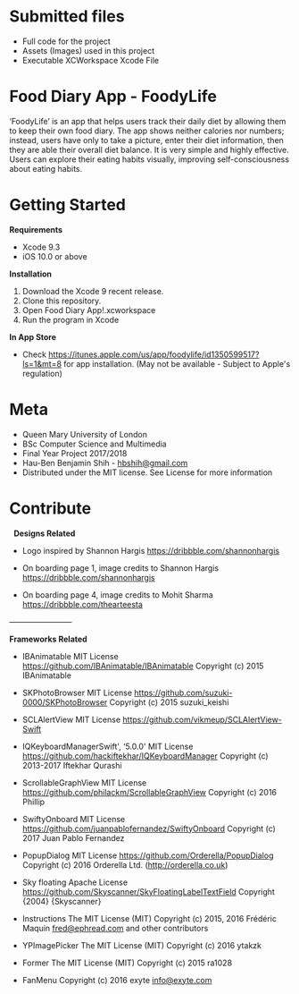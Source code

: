 # Submitted files
* Full code for the project
* Assets (Images) used in this project
* Executable XCWorkspace Xcode File

# Food Diary App - FoodyLife
‘FoodyLife’ is an app that helps users track their daily diet by allowing them to keep their own food diary. The app shows neither calories nor numbers; instead, users have only to take a picture, enter their diet information, then they are able their overall diet balance. It is very simple and highly effective. Users can explore their eating habits visually, improving self-consciousness about eating habits.  

# Getting Started

**Requirements**
* Xcode 9.3
* iOS 10.0 or above

**Installation**
1. Download the Xcode 9 recent release.
2. Clone this repository.
3. Open Food Diary App!.xcworkspace
4. Run the program in Xcode

**In App Store**

* Check https://itunes.apple.com/us/app/foodylife/id1350599517?ls=1&mt=8 for app installation. 
(May not be available - Subject to Apple's regulation)

# Meta
* Queen Mary University of London
* BSc Computer Science and Multimedia
* Final Year Project 2017/2018
* Hau-Ben Benjamin Shih - hbshih@gmail.com
* Distributed under the MIT license. See License for more information

# Contribute
  **Designs Related**
* Logo inspired by Shannon Hargis https://dribbble.com/shannonhargis 

* On boarding page 1, image credits to Shannon Hargis https://dribbble.com/shannonhargis 

* On boarding page 4, image credits to Mohit Sharma https://dribbble.com/thearteesta

————————

**Frameworks Related**
* IBAnimatable 
MIT License
https://github.com/IBAnimatable/IBAnimatable 
Copyright (c) 2015 IBAnimatable  

* SKPhotoBrowser
MIT License
https://github.com/suzuki-0000/SKPhotoBrowser 
Copyright (c) 2015 suzuki_keishi

* SCLAlertView
MIT License
https://github.com/vikmeup/SCLAlertView-Swift

* IQKeyboardManagerSwift', ‘5.0.0'
MIT License
https://github.com/hackiftekhar/IQKeyboardManager
Copyright (c) 2013-2017 Iftekhar Qurashi

* ScrollableGraphView
MIT License
https://github.com/philackm/ScrollableGraphView
Copyright (c) 2016 Phillip

* SwiftyOnboard
MIT License
https://github.com/juanpablofernandez/SwiftyOnboard
Copyright (c) 2017 Juan Pablo Fernandez

* PopupDialog
MIT License
https://github.com/Orderella/PopupDialog
Copyright (c) 2016 Orderella Ltd. (http://orderella.co.uk)

* Sky floating
Apache License
https://github.com/Skyscanner/SkyFloatingLabelTextField
Copyright {2004} {Skyscanner}

* Instructions
The MIT License (MIT)
Copyright (c) 2015, 2016 Frédéric Maquin <fred@ephread.com>
and other contributors

* YPImagePicker
The MIT License (MIT)
Copyright (c) 2016 ytakzk

* Former
The MIT License (MIT)
Copyright (c) 2015 ra1028

* FanMenu
Copyright (c) 2016 exyte <info@exyte.com>

